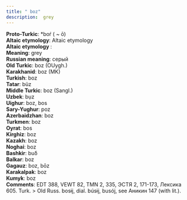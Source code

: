 ```yaml
---
title: " boz"
description:  grey
---
```


<strong>Proto-Turkic</strong>:  *boŕ ( ~ ō)<br>
<strong>Altaic etymology</strong>:  Altaic etymology<br>
<strong>Altaic etymology </strong>: <br>
<strong>Meaning</strong>:  grey<br>
<strong>Russian meaning</strong>:  серый<br>
<strong>Old Turkic</strong>:  boz (OUygh.)<br>
<strong>Karakhanid</strong>:  boz (MK)<br>
<strong>Turkish</strong>:  boz<br>
<strong>Tatar</strong>:  büz<br>
<strong>Middle Turkic</strong>:  boz (Sangl.)<br>
<strong>Uzbek</strong>:  bụz<br>
<strong>Uighur</strong>:  boz, bos<br>
<strong>Sary-Yughur</strong>:  poz<br>
<strong>Azerbaidzhan</strong>:  boz<br>
<strong>Turkmen</strong>:  boz<br>
<strong>Oyrat</strong>:  bos<br>
<strong>Kirghiz</strong>:  boz<br>
<strong>Kazakh</strong>:  boz<br>
<strong>Noghai</strong>:  boz<br>
<strong>Bashkir</strong>:  buδ<br>
<strong>Balkar</strong>:  boz<br>
<strong>Gagauz</strong>:  boz, bōz<br>
<strong>Karakalpak</strong>:  boz<br>
<strong>Kumyk</strong>:  boz<br>
<strong>Comments</strong>:  EDT 388, VEWT 82, TMN 2, 335, ЭСТЯ 2, 171-173, Лексика 605. Turk. > Old Russ. bosɨj, dial. búsɨj, busój, see Аникин 147 (with lit.).<br>


